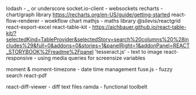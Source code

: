 

lodash - _ or underscore
socket.io-client - websockets
recharts - chart/graph library https://recharts.org/en-US/guide/getting-started
react-flow-renderer - woekflow chart
mathjs - maths library
@silevis/reactgrid 
react-export-excel
react-table-kit - https://aichbauer.github.io/react-table-kit/?selectedKind=TableProvider&selectedStory=search%20columns%20%28includes%29&full=0&addons=0&stories=1&panelRight=1&addonPanel=REACT_STORYBOOK%2Freadme%2Fpanel
'tesseract.js' - text to image 
react-responsive - using media queries for screensize variables

moment &  moment-timezone - date time management
fuse.js - fuzzy search
react-pdf

react-diff-viewer - diff text files
ramda - functional toolbelt